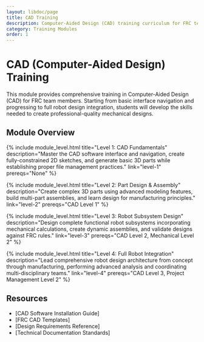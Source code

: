 ```yaml
---
layout: libdoc/page
title: CAD Training
description: Computer-Aided Design (CAD) training curriculum for FRC teams
category: Training Modules
order: 1
---
```


# CAD (Computer-Aided Design) Training

This module provides comprehensive training in Computer-Aided Design (CAD) for FRC team members. Starting from basic interface navigation and progressing to full robot design integration, students will develop the skills needed to create professional-quality mechanical designs.

## Module Overview

{% include module_level.html 
  title="Level 1: CAD Fundamentals"
  description="Master the CAD software interface and navigation, create fully-constrained 2D sketches, and generate basic 3D parts while establishing proper file management practices."
  link="level-1"
  prereqs="None" %}

{% include module_level.html 
  title="Level 2: Part Design & Assembly"
  description="Create complex 3D parts using advanced modeling features, build multi-part assemblies, and learn design for manufacturing principles."
  link="level-2"
  prereqs="CAD Level 1" %}

{% include module_level.html 
  title="Level 3: Robot Subsystem Design"
  description="Design complete functional robot subsystems incorporating mechanical calculations, create dynamic assemblies, and validate designs against FRC rules."
  link="level-3"
  prereqs="CAD Level 2, Mechanical Level 2" %}

{% include module_level.html 
  title="Level 4: Full Robot Integration"
  description="Lead comprehensive robot design architecture from concept through manufacturing, performing advanced analysis and coordinating multi-disciplinary teams."
  link="level-4"
  prereqs="CAD Level 3, Project Management Level 2" %}

## Resources
- [CAD Software Installation Guide]
- [FRC CAD Templates]
- [Design Requirements Reference]
- [Technical Documentation Standards]